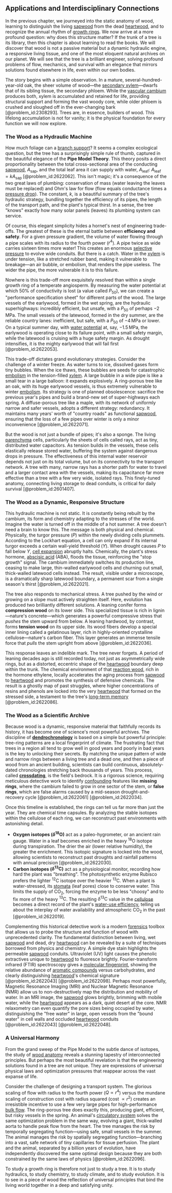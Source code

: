 ## Applications and Interdisciplinary Connections

In the previous chapter, we journeyed into the static anatomy of wood, learning to distinguish the living [sapwood](@article_id:170185) from the dead [heartwood](@article_id:176496), and to recognize the annual rhythm of [growth rings](@article_id:166745). We now arrive at a more profound question: why does this structure matter? If the trunk of a tree is its library, then this chapter is about learning to read the books. We will discover that wood is not a passive material but a dynamic hydraulic engine, a responsive living tissue, and one of the most eloquent natural archives on our planet. We will see that the tree is a brilliant engineer, solving profound problems of flow, mechanics, and survival with an elegance that mirrors solutions found elsewhere in life, even within our own bodies.

The story begins with a simple observation. In a mature, several-hundred-year-old oak, the sheer volume of wood—the [secondary xylem](@article_id:167859)—dwarfs that of its sibling tissue, the secondary phloem. While the [vascular cambium](@article_id:143848) produces both, xylem is accumulated and retained for life, providing structural support and forming the vast woody core, while older phloem is crushed and sloughed off in the ever-changing bark [@problem_id:2308293]. Trees are, in essence, builders of wood. This lifelong accumulation is not for vanity; it is the physical foundation for every function we will now explore.

### The Wood as a Hydraulic Machine

How much foliage can a [branch support](@article_id:201271)? It seems a complex ecological question, but the tree has a surprisingly simple rule of thumb, captured in the beautiful elegance of the **Pipe Model Theory**. This theory posits a direct proportionality between the total cross-sectional area of the conducting [sapwood](@article_id:170185), $A_{\mathrm{sap}}$, and the total leaf area it can supply with water, $A_{\mathrm{leaf}}$: $A_{\mathrm{leaf}} = k A_{\mathrm{sap}}$ [@problem_id:2622062]. This isn't magic; it's a consequence of the two great laws of plumbing: conservation of mass (water leaving the leaves must be replaced) and Ohm's law for flow (flow equals conductance times a [pressure drop](@article_id:150886)). The constant, $k$, is a beautiful summary of the tree's hydraulic strategy, bundling together the efficiency of its pipes, the length of the transport path, and the plant's typical thirst. In a sense, the tree "knows" exactly how many solar panels (leaves) its plumbing system can service.

Of course, this elegant simplicity hides a hornet's nest of engineering trade-offs. The greatest of these is the eternal battle between **efficiency and safety**. For a given pressure gradient, the volume of water flowing through a pipe scales with its radius to the fourth power ($r^4$). A pipe twice as wide carries sixteen times more water! This creates an enormous [selective pressure](@article_id:167042) to evolve wide conduits. But there is a catch. Water in the [xylem](@article_id:141125) is under tension, like a stretched rubber band, making it vulnerable to breakage—an air bubble, or embolism, that renders the pipe useless. The wider the pipe, the more vulnerable it is to this failure.

Nowhere is this trade-off more exquisitely resolved than within a single growth ring of a temperate angiosperm. By measuring the water potential at which 50% of conductivity is lost (a value called $P_{50}$), we can create a "performance specification sheet" for different parts of the wood. The large vessels of the earlywood, formed in the wet spring, are the hydraulic superhighways: incredibly efficient, but unsafe, with a $P_{50}$ of perhaps $-2\,\mathrm{MPa}$. The small vessels of the latewood, formed in the dry summer, are the reliable country lanes: inefficient, but safe, with a $P_{50}$ of $-4\,\mathrm{MPa}$ or lower. On a typical summer day, with [water potential](@article_id:145410) at, say, $-1.5\,\mathrm{MPa}$, the earlywood is operating close to its failure point, with a small safety margin, while the latewood is cruising with a huge safety margin. As drought intensifies, it is the mighty earlywood that will fail first [@problem_id:2622053].

This trade-off dictates grand evolutionary strategies. Consider the challenge of a winter freeze. As water turns to ice, dissolved gases form tiny bubbles. When the ice thaws, these bubbles are seeds for catastrophic [embolism](@article_id:153705) in the tension-filled [xylem](@article_id:141125). A large bubble in a wide pipe is like a small tear in a large balloon: it expands explosively. A ring-porous tree like an oak, with its huge earlywood vessels, is thus extremely vulnerable to winter [embolism](@article_id:153705). Its strategy is one of planned obsolescence: sacrifice the previous year's pipes and build a brand-new set of super-highways each spring. A diffuse-porous tree like a maple, with its network of uniformly narrow and safer vessels, adopts a different strategy: redundancy. It maintains many years' worth of "country roads" as functional [sapwood](@article_id:170185), ensuring that the loss of a few pipes over winter is only a minor inconvenience [@problem_id:2622071].

But the wood is not just a bundle of pipes; it's also a sponge. The living [parenchyma](@article_id:148912) cells, particularly the sheets of cells called rays, act as tiny, distributed water capacitors. As tension builds in the vessels, these cells elastically release stored water, buffering the system against dangerous drops in pressure. The effectiveness of this internal water reservoir depends not just on its total volume, but on its connectivity to the transport network. A tree with many, narrow rays has a shorter path for water to travel and a larger contact area with the vessels, making its capacitance far more effective than a tree with a few very wide, isolated rays. This finely-tuned anatomy, connecting living storage to dead conduits, is critical for daily survival [@problem_id:2601407].

### The Wood as a Dynamic, Responsive Structure

This hydraulic machine is not static. It is constantly being rebuilt by the cambium, its form and chemistry adapting to the stresses of the world. Imagine the water is turned off in the middle of a hot summer. A tree doesn't need a brain to know this. The message is both physical and chemical. Physically, the turgor pressure ($P$) within the newly dividing cells plummets. According to the Lockhart equation, a cell can only expand if its internal turgor exceeds a certain wall-yield threshold ($Y$). When drought causes $P$ to fall below $Y$, [cell expansion](@article_id:165518) abruptly halts. Chemically, the plant's stress hormone, [abscisic acid](@article_id:149446) (ABA), floods the tissue, reinforcing the "stop growth" signal. The cambium immediately switches its production line, ceasing to make large, thin-walled earlywood cells and churning out small, thick-walled latewood cells instead. The result, visible under a microscope, is a dramatically sharp latewood boundary, a permanent scar from a single season's thirst [@problem_id:2622021].

The tree also responds to mechanical stress. A tree pushed by the wind or growing on a slope must actively straighten itself. Here, evolution has produced two brilliantly different solutions. A leaning conifer forms **compression wood** on its lower side. This specialized tissue is rich in lignin—nature's concrete—which generates a powerful compressive stress that *pushes* the stem upward from below. A leaning hardwood, by contrast, forms **tension wood** on its upper side. Its wood fibers develop a special inner lining called a gelatinous layer, rich in highly-oriented crystalline cellulose—nature's carbon fiber. This layer generates an immense tensile force that *pulls* the stem upright from above [@problem_id:2622036].

This response leaves an indelible mark. The tree never forgets. A period of leaning decades ago is still recorded today, not just as asymmetrically wide rings, but as a distorted, eccentric shape of the [heartwood](@article_id:176496) boundary deep within the trunk. The chemical environment of that [reaction wood](@article_id:166679), rich in the hormone ethylene, locally accelerates the aging process from [sapwood](@article_id:170185) to [heartwood](@article_id:176496) and promotes the synthesis of defensive chemicals. The result is a ghostly map of past struggles, where higher concentrations of resins and phenols are locked into the very [heartwood](@article_id:176496) that formed on the stressed side, a testament to the tree's [long-term memory](@article_id:169355) [@problem_id:2622086].

### The Wood as a Scientific Archive

Because wood is a dynamic, responsive material that faithfully records its history, it has become one of science's most powerful archives. The discipline of **[dendrochronology](@article_id:145837)** is based on a simple but powerful principle: tree-ring patterns are a local fingerprint of climate. The frustrating fact that trees in a region all tend to grow well in good years and poorly in bad years is the key to unlocking their secrets. By matching the unique pattern of wide and narrow rings between a living tree and a dead one, and then a piece of wood from an ancient building, scientists can build continuous, absolutely-dated chronologies stretching back thousands of years. This process, called **[crossdating](@article_id:196833)**, is the field's bedrock. It is a rigorous science, requiring meticulous detective work to identify [confounding](@article_id:260132) features like **missing rings**, where the cambium failed to grow in one sector of the stem, or **false rings**, which are false alarms caused by a mid-season drought-and-recovery cycle [@problem_id:2622061] [@problem_id:2622034].

Once this timeline is established, the rings can tell us far more than just the year. They are chemical time capsules. By analyzing the stable isotopes within the cellulose of each ring, we can reconstruct past environments with astonishing detail.
- **Oxygen isotopes ($\delta^{18}\mathrm{O}$)** act as a paleo-hygrometer, or an ancient rain gauge. Water in a leaf becomes enriched in the heavy $^{18}\mathrm{O}$ isotope during transpiration. The drier the air (lower relative humidity), the greater the enrichment. This isotopic signature is locked into the wood, allowing scientists to reconstruct past droughts and rainfall patterns with annual precision [@problem_id:2622030].
- **Carbon isotopes ($\delta^{13}\mathrm{C}$)** act as a physiological monitor, recording how hard the plant was "breathing". The photosynthetic enzyme Rubisco prefers the lighter $^{12}\mathrm{C}$ isotope over the heavier $^{13}\mathrm{C}$. When a plant is water-stressed, its [stomata](@article_id:144521) (leaf pores) close to conserve water. This limits the supply of $\mathrm{CO_2}$, forcing the enzyme to be less "choosy" and to fix more of the heavy $^{13}\mathrm{C}$. The resulting $\delta^{13}\mathrm{C}$ value in the [cellulose](@article_id:144419) becomes a direct record of the plant's [water-use efficiency](@article_id:143696), telling us about the interplay of water availability and atmospheric $\mathrm{CO_2}$ in the past [@problem_id:2622019].

Complementing this historical detective work is a modern [forensics](@article_id:170007) toolbox that allows us to probe the structure and function of wood with unprecedented clarity. The fundamental distinction between living, wet [sapwood](@article_id:170185) and dead, dry [heartwood](@article_id:176496) can be revealed by a suite of techniques borrowed from physics and chemistry. A simple dye stain highlights the permeable [sapwood](@article_id:170185) conduits. Ultraviolet (UV) light causes the phenolic extractives unique to [heartwood](@article_id:176496) to fluoresce brightly. Fourier-transform infrared (FTIR) spectroscopy gives a [molecular fingerprint](@article_id:172037), showing the relative abundance of [aromatic compounds](@article_id:183817) versus carbohydrates, and clearly distinguishing [heartwood](@article_id:176496)'s chemical signature [@problem_id:2622043] [@problem_id:2622098]. Perhaps most powerfully, Magnetic Resonance Imaging (MRI) and Nuclear Magnetic Resonance (NMR) allow us to non-destructively map the distribution and mobility of water. In an MRI image, the [sapwood](@article_id:170185) glows brightly, brimming with mobile water, while the [heartwood](@article_id:176496) appears as a dark, quiet desert at the core. NMR relaxometry can even quantify the pore sizes being occupied by water, distinguishing the "free water" in large, open vessels from the "bound water" in cell walls and occluded [heartwood](@article_id:176496) conduits [@problem_id:2622043] [@problem_id:2622048].

### A Universal Harmony

From the grand sweep of the Pipe Model to the subtle dance of isotopes, the study of [wood anatomy](@article_id:176741) reveals a stunning tapestry of interconnected principles. But perhaps the most beautiful revelation is that the engineering solutions found in a tree are not unique. They are expressions of universal physical laws and optimization pressures that reappear across the vast expanse of life.

Consider the challenge of designing a transport system. The glorious scaling of flow with radius to the fourth power ($Q \propto r^4$) versus the mundane scaling of construction cost with radius squared (cost $\propto r^2$) creates an irresistible incentive to use a few very large pipes for high-performance [bulk flow](@article_id:149279). The ring-porous tree does exactly this, producing giant, efficient, but risky vessels in the spring. An animal's [circulatory system](@article_id:150629) solves the same optimization problem in the same way, evolving a giant, thick-walled aorta to handle peak flow from the heart. The tree manages the risk by temporally segregating function—using safe, small vessels in the summer. The animal manages the risk by spatially segregating function—branching into a vast, safe network of tiny capillaries for tissue perfusion. The plant and the animal, separated by a billion years of evolution, have independently discovered the same optimal design because they are both constrained by the same laws of physics [@problem_id:2622096].

To study a growth ring is therefore not just to study a tree. It is to study hydraulics, to study chemistry, to study climate, and to study evolution. It is to see in a piece of wood the reflection of universal principles that bind the living world together in a deep and satisfying unity.